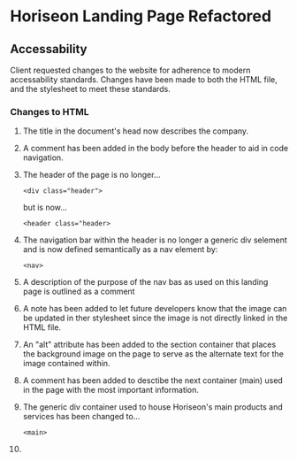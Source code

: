 # Horiseon Landing Page Refactored

## Accessability

Client requested changes to the website for adherence to modern accessability standards.
Changes have been made to both the HTML file, and the stylesheet to meet these standards.

### Changes to HTML

1. The title in the document's head now describes the company.

2. A comment has been added in the body before the header to aid in code navigation.

3. The header of the page is no longer...
    ```
    <div class="header">
    ```
    but is now...
    ```
    <header class="header>
    ```

4. The navigation bar within the header is no longer a generic div selement and is now defined semantically as a nav element by:
    ```
    <nav>
    ```
    
5. A description of the purpose of the nav bas as used on this landing page is outlined as a comment

6. A note has been added to let future developers know that the image can be updated in ther stylesheet since the image is not directly linked in the HTML file.

7. An "alt" attribute has been added to the section container that places the background image on the page to serve as the alternate text for the image contained within.

8. A comment has been added to desctibe the next container (main) used in the page with the most important information.

9. The generic div container used to house Horiseon's main products and services has been changed to...
    ```
    <main>
    ```
10. 